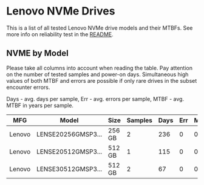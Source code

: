 Lenovo NVMe Drives
==================

This is a list of all tested Lenovo NVMe drive models and their MTBFs. See more
info on reliability test in the [README](https://github.com/bsdhw/SMART).

NVME by Model
------------

Please take all columns into account when reading the table. Pay attention on the
number of tested samples and power-on days. Simultaneous high values of both MTBF
and errors are possible if only rare drives in the subset encounter errors.

Days - avg. days per sample,
Err  - avg. errors per sample,
MTBF - avg. MTBF in years per sample.

| MFG       | Model              | Size   | Samples | Days  | Err   | MTBF |
|-----------|--------------------|--------|---------|-------|-------|------|
| Lenovo    | LENSE20256GMSP3... | 256 GB | 2       | 236   | 0     | 0.65   |
| Lenovo    | LENSE20512GMSP3... | 512 GB | 1       | 115   | 0     | 0.32   |
| Lenovo    | LENSE30512GMSP3... | 512 GB | 2       | 67    | 0     | 0.18   |
